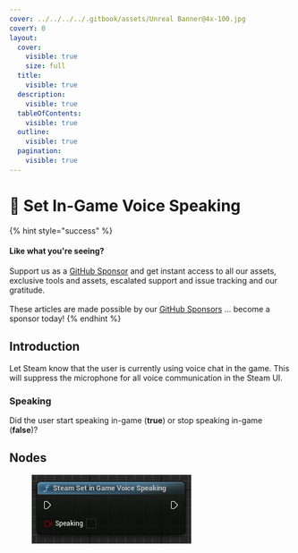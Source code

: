 ```yaml
---
cover: ../../../../.gitbook/assets/Unreal Banner@4x-100.jpg
coverY: 0
layout:
  cover:
    visible: true
    size: full
  title:
    visible: true
  description:
    visible: true
  tableOfContents:
    visible: true
  outline:
    visible: true
  pagination:
    visible: true
---
```


# 🔵 Set In-Game Voice Speaking

{% hint style="success" %}
#### Like what you're seeing?

Support us as a [GitHub Sponsor](../../../../become-a-sponsor/) and get instant access to all our assets, exclusive tools and assets, escalated support and issue tracking and our gratitude.\
\
These articles are made possible by our [GitHub Sponsors](../../../../become-a-sponsor/) ... become a sponsor today!
{% endhint %}

## Introduction

Let Steam know that the user is currently using voice chat in the game. This will suppress the microphone for all voice communication in the Steam UI.

### Speaking

Did the user start speaking in-game (**true**) or stop speaking in-game (**false**)?

## Nodes

<figure><img src="../../../../.gitbook/assets/image (3).png" alt=""><figcaption></figcaption></figure>
